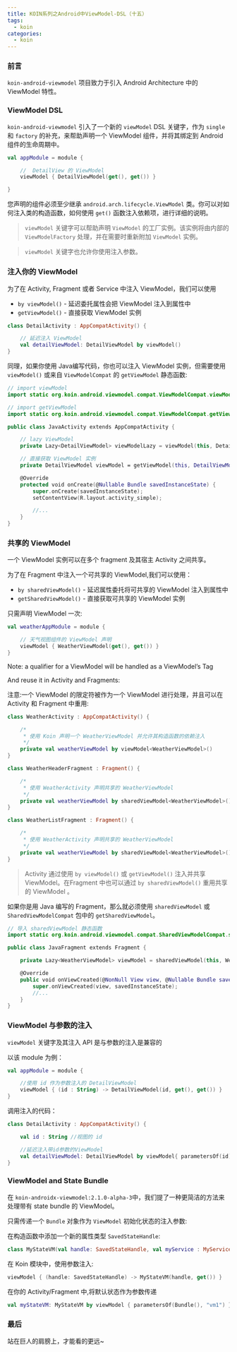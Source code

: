 ```yaml
---
title: KOIN系列之Android中ViewModel-DSL（十五）
tags:
  - koin
categories:
  - koin
---
```


### 前言

`koin-android-viewmodel` 项目致力于引入 Android Architecture 中的 ViewModel 特性。

### ViewModel DSL

`koin-android-viewmodel` 引入了一个新的 `viewModel` DSL 关键字，作为 `single` 和 `factory` 的补充，来帮助声明一个 ViewModel 组件，并将其绑定到 Android 组件的生命周期中。

```kotlin
val appModule = module {

    //  DetailView 的 ViewModel
    viewModel { DetailViewModel(get(), get()) }

}
```

您声明的组件必须至少继承 `android.arch.lifecycle.ViewModel` 类。你可以对如何注入类的构造函数，如何使用 `get()` 函数注入依赖项，进行详细的说明。

> `viewModel` 关键字可以帮助声明 `ViewModel` 的工厂实例。该实例将由内部的 `ViewModelFactory` 处理，并在需要时重新附加 `ViewModel` 实例。

> `viewModel` 关键字也允许你使用注入参数。

### 注入你的 ViewModel

为了在 Activity, Fragment 或者 Service 中注入 ViewModel，我们可以使用

- `by viewModel()` - 延迟委托属性会把 ViewModel 注入到属性中
- `getViewModel()` - 直接获取 ViewModel 实例

```kotlin
class DetailActivity : AppCompatActivity() {

    // 延迟注入 ViewModel
    val detailViewModel: DetailViewModel by viewModel()
}
```

同理，如果你使用 Java编写代码，你也可以注入 ViewModel 实例，但需要使用 `viewModel()` 或来自 `ViewModelCompat` 的 `getViewModel` 静态函数:

```kotlin
// import viewModel
import static org.koin.android.viewmodel.compat.ViewModelCompat.viewModel;

// import getViewModel
import static org.koin.android.viewmodel.compat.ViewModelCompat.getViewModel;

public class JavaActivity extends AppCompatActivity {

    // lazy ViewModel
    private Lazy<DetailViewModel> viewModelLazy = viewModel(this, DetailViewModel.class);

    // 直接获取 ViewModel 实例
    private DetailViewModel viewModel = getViewModel(this, DetailViewModel.class);

    @Override
    protected void onCreate(@Nullable Bundle savedInstanceState) {
        super.onCreate(savedInstanceState);
        setContentView(R.layout.activity_simple);

        //...
    }
}
```

### 共享的 ViewModel

一个 ViewModel 实例可以在多个 fragment 及其宿主 Activity 之间共享。

为了在 Fragment 中注入一个可共享的 ViewModel,我们可以使用：

- `by sharedViewModel()` - 延迟属性委托将可共享的 ViewModel 注入到属性中
- `getSharedViewModel()` - 直接获取可共享的 ViewModel 实例

只需声明 ViewModel 一次:

```kotlin
val weatherAppModule = module {

    // 天气视图组件的 ViewModel 声明
    viewModel { WeatherViewModel(get(), get()) }
}
```

Note: a qualifier for a ViewModel will be handled as a ViewModel’s Tag

And reuse it in Activity and Fragments:

注意:一个 ViewModel 的限定符被作为一个 ViewModel 进行处理，并且可以在 Activity 和 Fragment 中重用:

```kotlin
class WeatherActivity : AppCompatActivity() {

    /*
     * 使用 Koin 声明一个 WeatherViewModel 并允许其构造函数的依赖注入
     */
    private val weatherViewModel by viewModel<WeatherViewModel>()
}
```

```kotlin
class WeatherHeaderFragment : Fragment() {

    /*
     * 使用 WeatherActivity 声明共享的 WeatherViewModel
     */
    private val weatherViewModel by sharedViewModel<WeatherViewModel>()
}

class WeatherListFragment : Fragment() {

    /*
     * 使用 WeatherActivity 声明共享的 WeatherViewModel
     */
    private val weatherViewModel by sharedViewModel<WeatherViewModel>()
}
```

> Activity 通过使用 `by viewModel()` 或 `getViewModel()` 注入并共享 ViewModel。在Fragment 中也可以通过 `by sharedViewModel()` 重用共享的 ViewModel 。

如果你是用 Java 编写的 Fragment，那么就必须使用 `sharedViewModel` 或`SharedViewModelCompat` 包中的 `getSharedViewModel`。

```kotlin
// 导入 sharedViewModel 静态函数
import static org.koin.android.viewmodel.compat.SharedViewModelCompat.sharedViewModel;

public class JavaFragment extends Fragment {

    private Lazy<WeatherViewModel> viewModel = sharedViewModel(this, WeatherViewModel.class);

    @Override
    public void onViewCreated(@NonNull View view, @Nullable Bundle savedInstanceState) {
        super.onViewCreated(view, savedInstanceState);
        //...
    }
}
```

### ViewModel 与参数的注入

`viewModel` 关键字及其注入 API 是与参数的注入是兼容的

以该 module 为例：

```kotlin
val appModule = module {

    //使用 id 作为参数注入的 DetailViewModel
    viewModel { (id : String) -> DetailViewModel(id, get(), get()) }
}
```

调用注入的代码：

```kotlin
class DetailActivity : AppCompatActivity() {

    val id : String //视图的 id

    //延迟注入带id参数的ViewModel
    val detailViewModel: DetailViewModel by viewModel{ parametersOf(id)}
}
```

### ViewModel and State Bundle

在 `koin-androidx-viewmodel:2.1.0-alpha-3`中，我们提了一种更简洁的方法来处理带有 state bundle 的 ViewModel。

只需传递一个 `Bundle` 对象作为 `ViewModel` 初始化状态的注入参数:

在构造函数中添加一个新的属性类型 `SavedStateHandle`:

```kotlin
class MyStateVM(val handle: SavedStateHandle, val myService : MyService) : ViewModel()
```

在 Koin 模块中，使用参数注入:

```kotlin
viewModel { (handle: SavedStateHandle) -> MyStateVM(handle, get()) }
```

在你的 Activity/Fragment 中,将默认状态作为参数传递

```kotlin
val myStateVM: MyStateVM by viewModel { parametersOf(Bundle(), "vm1") }
```

### 最后

站在巨人的肩膀上，才能看的更远~
